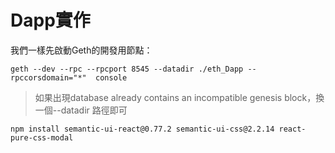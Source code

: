 # Dapp實作

我們一樣先啟動Geth的開發用節點：

```
geth --dev --rpc --rpcport 8545 --datadir ./eth_Dapp --rpccorsdomain="*"  console
```

> 如果出現database already contains an incompatible genesis block，換一個--datadir 路徑即可



```
npm install semantic-ui-react@0.77.2 semantic-ui-css@2.2.14 react-pure-css-modal
```



